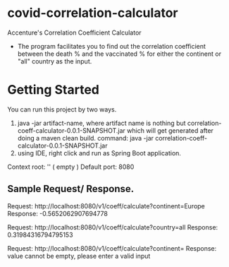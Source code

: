 # covid-correlation-calculator
Accenture's Correlation Coefficient Calculator
* The program facilitates you to find out the correlation coefficient between the death % and the vaccinated % for either the continent or "all" country as the input.

# Getting Started

You can run this project by two ways.
1. java -jar artifact-name, where artifact name is nothing but correlation-coeff-calculator-0.0.1-SNAPSHOT.jar which will get generated after doing a maven clean build.
    command: java -jar correlation-coeff-calculator-0.0.1-SNAPSHOT.jar
2. using IDE, right click and run as Spring Boot application.

Context root: '' ( empty )
Default port: 8080 

## Sample Request/ Response.
Request: http://localhost:8080/v1/coeff/calculate?continent=Europe
Response: -0.5652062907694778 

Request: http://localhost:8080/v1/coeff/calculate?country=all
Response: 0.31984316794795153

Request: http://localhost:8080/v1/coeff/calculate?continent=
Response: value cannot be empty, please enter a valid input

